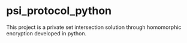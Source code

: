 # psi_protocol_python
This project is a private set intersection solution through homomorphic encryption developed in python.
